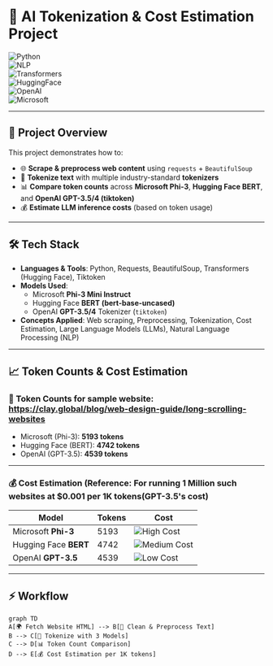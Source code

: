 # 🚀 AI Tokenization & Cost Estimation Project  

![Python](https://img.shields.io/badge/Python-3.10+-blue.svg)  
![NLP](https://img.shields.io/badge/Domain-NLP-orange.svg)  
![Transformers](https://img.shields.io/badge/Library-Transformers-green.svg)  
![HuggingFace](https://img.shields.io/badge/HuggingFace-BERT-yellow.svg)  
![OpenAI](https://img.shields.io/badge/OpenAI-GPT--3.5/4-ff69b4.svg)  
![Microsoft](https://img.shields.io/badge/Microsoft-Phi--3-red.svg)  

---

## 🎯 Project Overview  

This project demonstrates how to:  
- 🌐 **Scrape & preprocess web content** using `requests` + `BeautifulSoup`  
- 🔡 **Tokenize text** with multiple industry-standard **tokenizers**  
- 📊 **Compare token counts** across **Microsoft Phi-3**, **Hugging Face BERT**, and **OpenAI GPT-3.5/4 (tiktoken)**  
- 💰 **Estimate LLM inference costs** (based on token usage)    

---

## 🛠️ Tech Stack  

- **Languages & Tools**: Python, Requests, BeautifulSoup, Transformers (Hugging Face), Tiktoken  
- **Models Used**:  
  - Microsoft **Phi-3 Mini Instruct**  
  - Hugging Face **BERT (bert-base-uncased)**  
  - OpenAI **GPT-3.5/4** Tokenizer (`tiktoken`)  
- **Concepts Applied**: Web scraping, Preprocessing, Tokenization, Cost Estimation, Large Language Models (LLMs), Natural Language Processing (NLP)  

---

## 📈 Token Counts & Cost Estimation  

### 🔹 Token Counts for sample website: https://clay.global/blog/web-design-guide/long-scrolling-websites
- Microsoft (Phi-3): **5193 tokens**  
- Hugging Face (BERT): **4742 tokens**  
- OpenAI (GPT-3.5): **4539 tokens**  

---

### 💰 Cost Estimation (Reference: For running 1 Million such websites at $0.001 per 1K tokens(GPT-3.5's cost)  

| Model | Tokens | Cost |
|-------|--------|------|
| Microsoft **Phi-3** | 5193 | ![High Cost](https://img.shields.io/badge/$5193-🔥-red?style=for-the-badge) |
| Hugging Face **BERT** | 4742 | ![Medium Cost](https://img.shields.io/badge/$4742-⚡-blue?style=for-the-badge) |
| OpenAI **GPT-3.5** | 4539 | ![Low Cost](https://img.shields.io/badge/$4539-✅-green?style=for-the-badge) |

---

## ⚡ Workflow  

```mermaid
graph TD
A[🌍 Fetch Website HTML] --> B[🧹 Clean & Preprocess Text]
B --> C[🔡 Tokenize with 3 Models]
C --> D[📊 Token Count Comparison]
D --> E[💰 Cost Estimation per 1K tokens]
